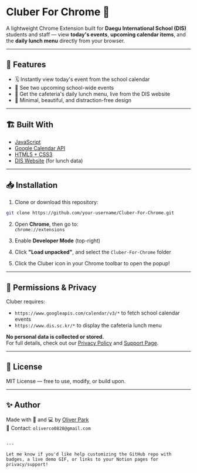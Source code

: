 # Cluber For Chrome 🧃  
A lightweight Chrome Extension built for **Daegu International School (DIS)** students and staff — view **today's events**, **upcoming calendar items**, and the **daily lunch menu** directly from your browser.

---

## 📌 Features

- 🗓️ Instantly view today's event from the school calendar  
- 🔮 See two upcoming school-wide events  
- 🍱 Get the cafeteria's daily lunch menu, live from the DIS website  
- 🖤 Minimal, beautiful, and distraction-free design

---

## 🏗️ Built With

- [JavaScript](https://developer.mozilla.org/en-US/docs/Web/JavaScript)
- [Google Calendar API](https://developers.google.com/calendar/api)
- [HTML5 + CSS3](https://developer.mozilla.org/en-US/docs/Web/Guide/HTML/HTML5)
- [DIS Website](https://www.dis.sc.kr) (for lunch data)

---

## 📥 Installation

1. Clone or download this repository:

```bash
git clone https://github.com/your-username/Cluber-For-Chrome.git
```

2. Open **Chrome**, then go to:  
`chrome://extensions`

3. Enable **Developer Mode** (top-right)

4. Click **"Load unpacked"**, and select the `Cluber-For-Chrome` folder

5. Click the Cluber icon in your Chrome toolbar to open the popup!

---

## 🔐 Permissions & Privacy

Cluber requires:
- `https://www.googleapis.com/calendar/v3/*` to fetch school calendar events
- `https://www.dis.sc.kr/*` to display the cafeteria lunch menu

**No personal data is collected or stored.**  
For full details, check out our [Privacy Policy](https://your-privacy-page-link) and [Support Page](https://your-support-page-link).

---

## 🤝 License

MIT License — free to use, modify, or build upon.

---

## ✨ Author

Made with 🍎 and 💻 by [Oliver Park](https://github.com/your-username)  
📧 Contact: `oliverco0828@gmail.com`
```

---

Let me know if you'd like help customizing the GitHub repo with badges, a live demo GIF, or links to your Notion pages for privacy/support!
